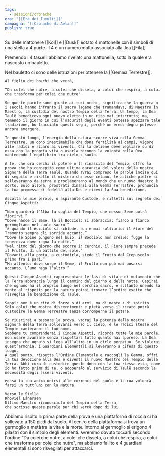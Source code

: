 ```yaml
---
tags:
  - sessioni/cronache
era: "[[Era dei Tumulti]]"
campagna: "[[Cronache di Aelan]]"
publish: true
---
```


Su delle mattonelle [[Koi]] e [[Dusk]] notato 4 mattonelle con il simboli di una stella a 4 punte. Il 4 è un numero molto associato alla dea [[Fila]]

Premendo i 4 tasselli abbiamo rivelato una mattonella, sotto la quale era nascosto un bauletto.

Nel bauletto ci sono delle istruzioni per ottenere la [[Gemma Terrestre]]:
```
Al figlio dei boschi che verrà,

“Da colei che nutre, a colei che disseta, a colui che respira, a colui che trasforma per colei che nutre"

Se queste parole sono giunte ai tuoi occhi, significa che la guerra o i secoli hanno infranto il sacro legame che tramandava, di Maestro in Maestro, la custodia del nostro Tempio della Terra. Un tempo, la Dea Taulë benediceva ogni nuovo eletto in un rito mai interrotto; ma, temendo il giorno in cui l’oscurità degli eventi potesse spezzare tale tradizione, ho tracciato questi segni, perché un erede degno potesse ancora emergere.

In questo luogo, l’energia della natura scorre viva nella Gemma Terrestre, un dono inestimabile che dona fertilità ai campi, vigore alle radici e riparo ai viventi. Chi la detiene deve vegliare su di essa con la propria vita o usarla secondo la volontà della Dea, mantenendo l’equilibrio tra cielo e suolo.

A te, che ora cerchi il potere o la rinascita del Tempio, offro la prova che ho concepito come ultima garanzia del volere della nostra Signora della Terra Taulë. Quando avrai compreso le parole incise qui di seguito e risolto il mistero che esse celano, le antiche pietre si solleveranno da terra e proclameranno al mondo che un nuovo Maestro è sorto. Solo allora, prostrati dinanzi alla Gemma Terrestre, pronuncia la tua promessa di fedeltà alla Dea e ricevi la Sua benedizione.

Ascolta le mie parole, o aspirante Custode, e rifletti sul segreto dei Cinque Aspetti:

“Non guarderà l’Alba la soglia del Tempio, ché nessun Seme potrà fiorirvi.”
“Dove nasce il Seme, là il Bocciolo si abbraccia: fianco a fianco germogliano nel suolo sacro.”
“E quando il Bocciolo si schiude, non è mai solitario: il Fiore del Tramonto sempre gli sorride accanto.”
“Dove le Spine pungono nel buio, il Bocciolo non cresce: fugge la tenerezza dove regna la notte.”
“Nel ritmo del giorno che scorre in cerchio, il Fiore sempre precede il Frutto, di un battito del sole.”
“Davanti alla porta, a custodirla, siede il Frutto del Crepuscolo: primo fra i pari.”
“Ma attento: dove sorge il Seme, il Frutto non può mai posarsi accanto. L’uno nega l’altro.”

Questi Cinque Aspetti rappresentano le fasi di vita e di mutamento che la Terra abbraccia lungo il cammino del giorno e della notte. Capirai che ognuno ha il proprio luogo nel cerchio sacro, e soltanto unendo la mente al rispetto per la natura potrai trovare l’ordine esatto che risveglia la benedizione di Taule.

Sappi: non è un rito di forze o di armi, ma di mente e di spirito. Solo colui che mostra discernimento e pietà verso il creato potrà custodire la Gemma Terrestre senza corromperne il potere.

Se riuscirai a passare la prova, vedrai la potenza della nostra signora della Terra sollevarsi verso il cielo, e le radici stesse del Tempio canteranno il tuo nome. 
Sebbene tu comprenderai i Cinque Aspetti, ricorda tutte le mie parole, non osare avanzare senza rispettare tutto quanto hai appreso. La Dea insegna che ognuno si lega all’altro in un ciclo perpetuo. Se violerai quest’armonia, i Guardiani Elementali si leveranno a difesa di questo luogo.
A quel punto, rispetta l'Ordine Elementale e raccogli la Gemma, offri la tua devozione alla Dea e diventa il nuovo Maestro del Tempio della Terra. Abbi cura di custodire questo dono con la tua stessa vita, come io ho fatto prima di te, o adoperalo al servizio di Taulë secondo la necessità degli esseri viventi.

Possa la tua anima unirsi alle correnti del suolo e la tua volontà farsi un tutt’uno con la Natura.

Verso le Stelle 
Rhoviel Lánaraen
Ultimo Maestro riconosciuto del Tempio della Terra,  
che scrisse queste parole per chi verrà dopo di lui.
```

Abbiamo risolto la prima parte della prova e una piattaforma di roccia ci ha sollevato a 150 piedi dal suolo. Al centro della piattaforma si trova un germoglio a metà tra la vita e la morte. Intorno al germoglio si erigono 4 pilastri con il simbolo degli elementi. Avremmo dovuto toccarli secondo l'ordine “Da colei che nutre, a colei che disseta, a colui che respira, a colui che trasforma per colei che nutre", ma abbiamo fallito e 4 guardiani elementali si sono risvegliati per attaccarci.